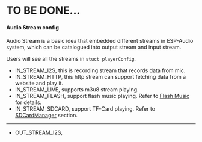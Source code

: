 # TO BE DONE...

#### Audio Stream config
Audio Stream is a basic idea that embedded different streams in ESP-Audio system, which can be catalogued into output stream and input stream.

Users will see all the streams in `stuct playerConfig`.
- IN_STREAM_I2S, this is recording stream that records data from mic.
- IN_STREAM_HTTP, this http stream can support fetching data from a website and play it.
- IN_STREAM_LIVE, supports m3u8 stream playing.
- IN_STREAM_FLASH, support flash music playing. Refer to [Flash Music](#Flash_Music) for details.
- IN_STREAM_SDCARD, support TF-Card playing. Refer to [SDCardManager](#SDCardManager) section.
***
- OUT_STREAM_I2S,  

